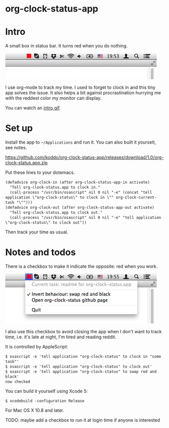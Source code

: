 org-clock-status-app
======

# Intro

A small box in status bar. It turns red when you do nothing.

![](intro.png?raw=true)

I use org-mode to track my time. I used to forget to clock in and this tiny app solves the issue. It also helps a bit against procrastination hurrying me with the reddest color my monitor can display.

You can watch an [intro gif](intro.gif?raw=true).


# Set up

Install the app to `~/Applications` and run it. You can also built it yourselt, see notes.

https://github.com/koddo/org-clock-status-app/releases/download/1.0/org-clock-status.app.zip

Put these lines to your dotemacs.

```emacs-lisp
(defadvice org-clock-in (after org-clock-status-app-in activate)
  "Tell org-clock-status.app to clock in."
  (call-process "/usr/bin/osascript" nil 0 nil "-e" (concat "tell application \"org-clock-status\" to clock in \"" org-clock-current-task "\"")))
(defadvice org-clock-out (after org-clock-status-app-out activate)
  "Tell org-clock-status.app to clock out."
  (call-process "/usr/bin/osascript" nil 0 nil "-e" "tell application \"org-clock-status\" to clock out"))
```

Then track your time as usual.


# Notes and todos

There is a checkbox to make it indicate the opposite: red when you work.

![](swap_red_and_black.png?raw=true)

I also use this checkbox to avoid closing the app when I don't want to track time, i.e. it's late at night, I'm tired and reading reddit.

It is controlled by AppleScript:

```
$ osascript -e 'tell application "org-clock-status" to clock in "some task"'
$ osascript -e 'tell application "org-clock-status" to clock out'
$ osascript -e 'tell application "org-clock-status" to swap red and black'
now checked
```

You can build it yourself using Xcode 5:

```
$ xcodebuild -configuration Release
```

For Mac OS X 10.8 and later.

TODO: maybe add a checkbox to run it at login time if anyone is interested



